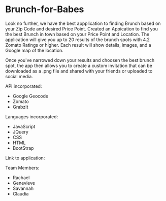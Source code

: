# Brunch-for-Babes

Look no further, we have the best appplication to finding Brunch based on your Zip Code and desired Price Point. 
Created an Appication to find you the best Brunch in town based on your Price Point and Location. 
The application will give you up to 20 results of the brunch spots with 4.2 Zomato Ratings or higher.
Each result will show details, images, and a Google map of the location.

Once you've narrowed down your results and choosen the best brunch spot, the app then allows you to create a custom invitation that can be downloaded as a .png file and shared with your friends or uploaded to social media.  

API incorporated: 
* Google Geocode
* Zomato 
* GrabzIt

Languages incorporated:
* JavaScript 
* JQuery 
* CSS
* HTML
* BootStrap 

Link to application: 

Team Members: 
- Rachael 
- Genevieve
- Savannah 
- Claudia 

